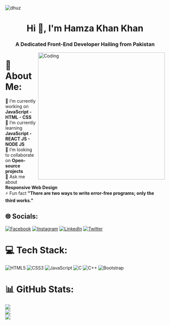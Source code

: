![dhuz](https://camo.githubusercontent.com/d348976f3419cd09cf731439742c1b889e3f3cd8e04b2e72e7a219d85b049c37/68747470733a2f2f636c6f75642d6c66697532373079302d6861636b2d636c75622d626f742e76657263656c2e6170702f30666f6f7465722e706e67)

<h1 align="center">Hi 👋, I'm Hamza Khan Khan</h1>
<h3 align="center">A Dedicated Front-End Developer Hailing from Pakistan</h3> 
<img align="right" alt="Coding" width="400" src="https://camo.githubusercontent.com/dbd02eb60eede5c8e12d03bb1531f7df43acf13a3d8a90bccbda7aa220799a1d/68747470733a2f2f74342e667463646e2e6e65742f6a70672f30332f31332f34302f34352f3336305f465f3331333430343534315f6539595a33706874366f45456b4d5875687854626f71584132423253684e6e432e6a7067">

# 💫 About Me:
🔭 I’m currently working on **JavaScript - HTML - CSS**<br>🌱 I’m currently learning **JavaScript - REACT JS - NODE JS**<br>👯 I’m looking to collaborate on **Open-source projects**<br>💬 Ask me about **Responsive Web Design**<br>⚡ Fun fact **"There are two ways to write error-free programs; only the third works."**


## 🌐 Socials:
[![Facebook](https://img.shields.io/badge/Facebook-%231877F2.svg?logo=Facebook&logoColor=white)](https://facebook.com/Hamza.Riaz2004) [![Instagram](https://img.shields.io/badge/Instagram-%23E4405F.svg?logo=Instagram&logoColor=white)](https://instagram.com/hamzaaa_riazz) [![LinkedIn](https://img.shields.io/badge/LinkedIn-%230077B5.svg?logo=linkedin&logoColor=white)](https://linkedin.com/in/hamza-riaz-khan-1720b027a) [![Twitter](https://img.shields.io/badge/Twitter-%231DA1F2.svg?logo=Twitter&logoColor=white)](https://twitter.com/@Hamzaa_Riazz) 

# 💻 Tech Stack:
![HTML5](https://img.shields.io/badge/html5-%23E34F26.svg?style=for-the-badge&logo=html5&logoColor=white) ![CSS3](https://img.shields.io/badge/css3-%231572B6.svg?style=for-the-badge&logo=css3&logoColor=white) ![JavaScript](https://img.shields.io/badge/javascript-%23323330.svg?style=for-the-badge&logo=javascript&logoColor=%23F7DF1E) ![C](https://img.shields.io/badge/c-%2300599C.svg?style=for-the-badge&logo=c&logoColor=white) ![C++](https://img.shields.io/badge/c++-%2300599C.svg?style=for-the-badge&logo=c%2B%2B&logoColor=white) ![Bootstrap](https://img.shields.io/badge/bootstrap-%238511FA.svg?style=for-the-badge&logo=bootstrap&logoColor=white)

# 📊 GitHub Stats:
![](https://github-readme-stats.vercel.app/api?username=HamzaRiazKhan0&theme=tokyonight&hide_border=true&include_all_commits=false&count_private=false)<br/>
![](https://github-readme-streak-stats.herokuapp.com/?user=HamzaRiazKhan0&theme=tokyonight&hide_border=true)<br/>
![](https://github-readme-stats.vercel.app/api/top-langs/?username=HamzaRiazKhan0&theme=tokyonight&hide_border=true&include_all_commits=false&count_private=false&layout=compact)
